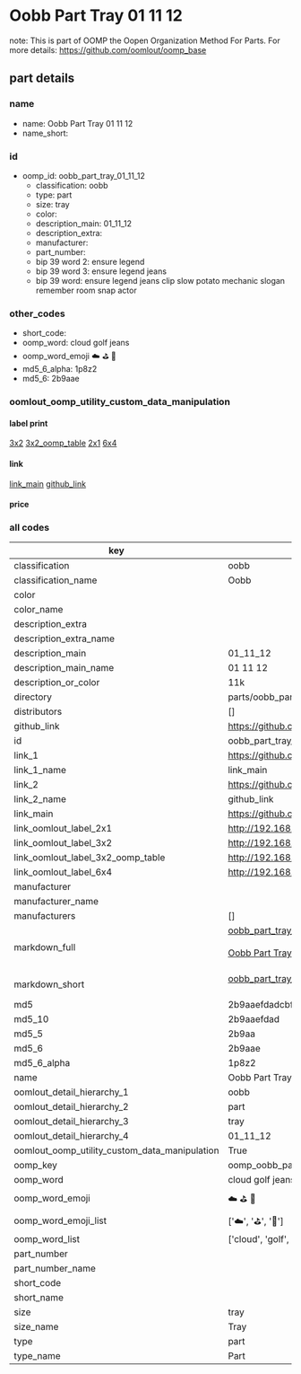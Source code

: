 # Oobb Part Tray 01 11 12  

note: This is part of OOMP the Oopen Organization Method For Parts. For more details: https://github.com/oomlout/oomp_base

##  part details





### name
* name: Oobb Part Tray 01 11 12
* name_short: 
### id
* oomp_id: oobb_part_tray_01_11_12
  * classification: oobb
  * type: part
  * size: tray
  * color: 
  * description_main: 01_11_12
  * description_extra: 
  * manufacturer: 
  * part_number: 
  * bip 39 word 2: ensure legend
  * bip 39 word 3: ensure legend jeans
  * bip 39 word: ensure legend jeans clip slow potato mechanic slogan remember room snap actor

### other_codes
* short_code: 
* oomp_word: cloud golf jeans
* oomp_word_emoji :cloud: :golf: :jeans:
* md5_6_alpha: 1p8z2
* md5_6: 2b9aae






### oomlout_oomp_utility_custom_data_manipulation
#### label print
[3x2](http://192.168.1.245:1112/?label=oomp%201p8z2)
[3x2_oomp_table](http://192.168.1.107:1112/?label=oomp%201p8z2)
[2x1](http://192.168.1.242:1112/?label=oomp%201p8z2)
[6x4](http://192.168.1.55:1112/?label=oomp%201p8z2)    

#### link

[link_main](https://github.com/oomlout/oomlout_oomp_current_version_messy/tree/main/parts/oobb_part_tray_01_11_12) [github_link](https://github.com/oomlout/oomlout_oomp_part_src/tree/main/parts/oobb_part_tray_01_11_12)                             

#### price







### all codes 
| key | value |  
| --- | --- |  
| classification | oobb |  
| classification_name | Oobb |  
| color |  |  
| color_name |  |  
| description_extra |  |  
| description_extra_name |  |  
| description_main | 01_11_12 |  
| description_main_name | 01 11 12 |  
| description_or_color | 11k |  
| directory | parts/oobb_part_tray_01_11_12 |  
| distributors | [] |  
| github_link | https://github.com/oomlout/oomlout_oomp_part_src/tree/main/parts/oobb_part_tray_01_11_12 |  
| id | oobb_part_tray_01_11_12 |  
| link_1 | https://github.com/oomlout/oomlout_oomp_current_version_messy/tree/main/parts/oobb_part_tray_01_11_12 |  
| link_1_name | link_main |  
| link_2 | https://github.com/oomlout/oomlout_oomp_part_src/tree/main/parts/oobb_part_tray_01_11_12 |  
| link_2_name | github_link |  
| link_main | https://github.com/oomlout/oomlout_oomp_current_version_messy/tree/main/parts/oobb_part_tray_01_11_12 |  
| link_oomlout_label_2x1 | http://192.168.1.242:1112/?label=oomp%201p8z2 |  
| link_oomlout_label_3x2 | http://192.168.1.245:1112/?label=oomp%201p8z2 |  
| link_oomlout_label_3x2_oomp_table | http://192.168.1.107:1112/?label=oomp%201p8z2 |  
| link_oomlout_label_6x4 | http://192.168.1.55:1112/?label=oomp%201p8z2 |  
| manufacturer |  |  
| manufacturer_name |  |  
| manufacturers | [] |  
| markdown_full | [oobb_part_tray_01_11_12](https://github.com/oomlout/oomlout_oomp_current_version_messy/tree/main/parts/oobb_part_tray_01_11_12)<br>[](https://github.com/oomlout/oomlout_oomp_current_version_messy/tree/main/parts/oobb_part_tray_01_11_12)<br>[Oobb Part Tray 01 11 12](https://github.com/oomlout/oomlout_oomp_current_version_messy/tree/main/parts/oobb_part_tray_01_11_12)<br><br> |  
| markdown_short | [oobb_part_tray_01_11_12](https://github.com/oomlout/oomlout_oomp_current_version_messy/tree/main/parts/oobb_part_tray_01_11_12)<br><br> |  
| md5 | 2b9aaefdadcbf146a36612b4ef5fe25a |  
| md5_10 | 2b9aaefdad |  
| md5_5 | 2b9aa |  
| md5_6 | 2b9aae |  
| md5_6_alpha | 1p8z2 |  
| name | Oobb Part Tray 01 11 12 |  
| oomlout_detail_hierarchy_1 | oobb |  
| oomlout_detail_hierarchy_2 | part |  
| oomlout_detail_hierarchy_3 | tray |  
| oomlout_detail_hierarchy_4 | 01_11_12 |  
| oomlout_oomp_utility_custom_data_manipulation | True |  
| oomp_key | oomp_oobb_part_tray_01_11_12 |  
| oomp_word | cloud golf jeans |  
| oomp_word_emoji | :cloud: :golf: :jeans: |  
| oomp_word_emoji_list | [':cloud:', ':golf:', ':jeans:'] |  
| oomp_word_list | ['cloud', 'golf', 'jeans'] |  
| part_number |  |  
| part_number_name |  |  
| short_code |  |  
| short_name |  |  
| size | tray |  
| size_name | Tray |  
| type | part |  
| type_name | Part |  

